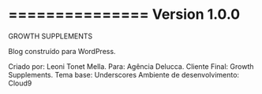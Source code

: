 ===============
Version 1.0.0
===============

GROWTH SUPPLEMENTS

Blog construído para WordPress.

Criado por: Leoni Tonet Mella.
Para: Agência Delucca.
Cliente Final: Growth Supplements.
Tema base: Underscores
Ambiente de desenvolvimento: Cloud9